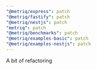 ```yaml
---
"@metriq/express": patch
"@metriq/fastify": patch
"@metriq/nestjs": patch
"metriq": patch
"@metriq/benchmarks": patch
"@metriq/examples-basic": patch
"@metriq/examples-nestjs": patch
---
```


A bit of refactoring
